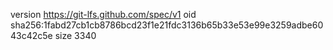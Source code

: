 version https://git-lfs.github.com/spec/v1
oid sha256:1fabd27cb1cb8786bcd23f1e21fdc3136b65b33e53e99e3259adbe6043c42c5e
size 3340
